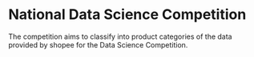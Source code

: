 # National Data Science Competition

The competition aims to classify into product categories of the data provided by shopee for the Data Science Competition.
